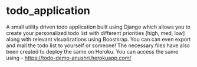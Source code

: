 # todo_application
A small utility driven todo application built using Django which allows you to create your personalized todo list with different priorities [high, med, low] along with relevant visualizations using Boostsrap. You can can even export and mail the todo list to yourself or someone!
The necessary files have also been created to deploy the same on Heroku.
You can access the same using  - https://todo-demo-anushri.herokuapp.com/
